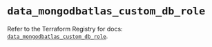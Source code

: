 # `data_mongodbatlas_custom_db_role`

Refer to the Terraform Registry for docs: [`data_mongodbatlas_custom_db_role`](https://registry.terraform.io/providers/mongodb/mongodbatlas/1.32.0/docs/data-sources/custom_db_role).
